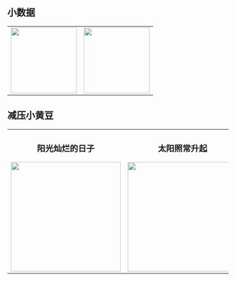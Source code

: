 ## 小数据

<table cellpadding="10">
    <tr>
        <td style="text-align: center;">
            <image src="https://github-readme-stats.vercel.app/api?username=jmjoy&show_icons=true&layout=compact&theme=solarized-light" height="150" />
        </td>
        <td style="text-align: center;">
            <image src="https://github-readme-stats.vercel.app/api/top-langs/?username=jmjoy&layout=compact&theme=solarized-light" height="150" />
        </td>
    </tr>
</table>

## 减压小黄豆

<table cellpadding="10">
    <tr>
        <td style="text-align: center;">
            <h3>阳光灿烂的日子</h3>
            <image src="https://raw.githubusercontent.com/jmjoy/jmjoy/master/static/images/%E6%88%91%E4%BA%8E%E9%BB%84%E8%B1%86%E4%B9%8B%E4%B8%AD%E7%BB%BD%E6%94%BE%EF%BC%8C%E4%BA%A6%E5%A6%82%E8%9A%8C%E5%9F%A0%E4%BD%8F%E4%BA%86%E7%9A%84%E8%8A%B1%E6%9C%B5.webp" height="250" />
        </td>
        <td style="text-align: center;">
            <h3>太阳照常升起</h3>
            <image src="https://raw.githubusercontent.com/jmjoy/jmjoy/master/static/images/%E5%A4%AA%E9%98%B3%E7%85%A7%E5%B8%B8%E5%8D%87%E8%B5%B7.gif" height="250" />
        </td>
    </tr>
</table>
